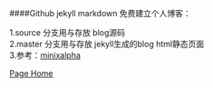 ####Github jekyll markdown 免费建立个人博客：

1.source 分支用与存放 blog源码  
2.master 分支用与存放 jekyll生成的blog html静态页面  
3.参考：[minixalpha](https://github.com/minixalpha/minixalpha.github.io)

[Page Home](http://zoushuai518.github.io)


